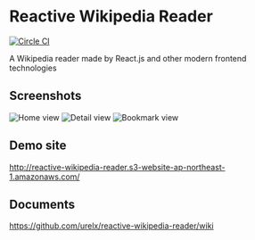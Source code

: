 
# Reactive Wikipedia Reader

[![Circle CI](https://circleci.com/gh/urelx/reactive-wikipedia-reader.svg?style=shield)](https://circleci.com/gh/urelx/reactive-wikipedia-reader)

A Wikipedia reader made by React.js and other modern frontend technologies

## Screenshots

![Home view](https://raw.githubusercontent.com/wiki/urelx/reactive-wikipedia-reader/images/ss-rwr-1.png)
![Detail view](https://raw.githubusercontent.com/wiki/urelx/reactive-wikipedia-reader/images/ss-rwr-2.png)
![Bookmark view](https://raw.githubusercontent.com/wiki/urelx/reactive-wikipedia-reader/images/ss-rwr-3.png)

## Demo site

http://reactive-wikipedia-reader.s3-website-ap-northeast-1.amazonaws.com/

## Documents

https://github.com/urelx/reactive-wikipedia-reader/wiki
